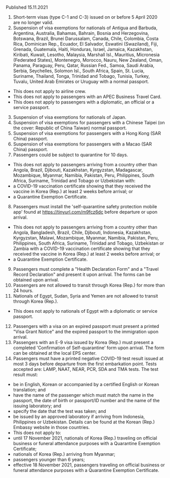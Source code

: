 Published 15.11.2021
1. Short-term visas (type C-1 and C-3) issued on or before 5 April 2020 are no longer valid.
2. Suspension of visa exemptions for nationals of Antigua and Barbuda, Argentina, Australia, Bahamas, Bahrain, Bosnia and Herzegovina, Botswana, Brazil, Brunei Darussalam, Canada, Chile, Colombia, Costa Rica, Dominican Rep., Ecuador, El Salvador, Eswatini (Swaziland), Fiji, Grenada, Guatemala, Haiti, Honduras, Israel, Jamaica, Kazakhstan, Kiribati, Kuwait, Lesotho, Malaysia, Marshall Isl., Mauritius, Micronesia (Federated States), Montenegro, Morocco, Nauru, New Zealand, Oman, Panama, Paraguay, Peru, Qatar, Russian Fed., Samoa, Saudi Arabia, Serbia, Seychelles, Solomon Isl., South Africa, Spain, St. Lucia, Suriname, Thailand, Tonga, Trinidad and Tobago, Tunisia, Turkey, Tuvalu, United Arab Emirates or Uruguay with a normal passport.
- This does not apply to airline crew.
- This does not apply to passengers with an APEC Business Travel Card.
- This does not apply to passengers with a diplomatic, an official or a service passport.
3. Suspension of visa exemptions for nationals of Japan.
4. Suspension of visa exemptions for passengers with a Chinese Taipei (on the cover: Republic of China Taiwan) normal passport.
5. Suspension of visa exemptions for passengers with a Hong Kong (SAR China) passport.
6. Suspension of visa exemptions for passengers with a Macao (SAR China) passport.
7. Passengers could be subject to quarantine for 10 days.
- This does not apply to passengers arriving from a country other than Angola, Brazil, Djibouti, Kazakhstan, Kyrgyzstan, Madagascar, Mozambique, Myanmar, Namibia, Pakistan, Peru, Philippines, South Africa, Suriname, Trinidad and Tobago or Uzbekistan with:
- a COVID-19 vaccination certificate showing that they received the vaccine in Korea (Rep.) at least 2 weeks before arrival; or
- a Quarantine Exemption Certificate.
8. Passengers must install the 'self-quarantine safety protection mobile app' found at <a href="https://tinyurl.com/m9fcz6dc">https://tinyurl.com/m9fcz6dc</a> before departure or upon arrival.
- This does not apply to passengers arriving from a country other than Angola, Bangladesh, Brazil, Chile, Djibouti, Indonesia, Kazakhstan, Kyrgyzstan, Malawi, Mozambique, Myanmar, Namibia, Pakistan, Peru, Philippines, South Africa, Suriname, Trinidad and Tobago, Uzbekistan or Zambia with a COVID-19 vaccination certificate showing that they received the vaccine in Korea (Rep.) at least 2 weeks before arrival; or
- a Quarantine Exemption Certificate.
9. Passengers must complete a "Health Declaration Form" and a "Travel Record Declaration" and present it upon arrival. The forms can be obtained upon arrival.
10. Passengers are not allowed to transit through Korea (Rep.) for more than 24 hours.
11. Nationals of Egypt, Sudan, Syria and Yemen are not allowed to transit through Korea (Rep.).
- This does not apply to nationals of Egypt with a diplomatic or service passport.
12. Passengers with a visa on an expired passport must present a printed "Visa Grant Notice" and the expired passport to the immigration upon arrival.
13. Passengers with an E-9 visa issued by Korea (Rep.) must present a completed 'Confirmation of Self-quarantine' form upon arrival. The form can be obtained at the local EPS center.
14. Passengers must have a printed negative COVID-19 test result issued at most 3 days before departure from the first embarkation point. Tests accepted are: LAMP, NAAT, NEAR, PCR, SDA and TMA tests.
The test result must:
- be in English, Korean or accompanied by a certified English or Korean translation; and
- have the name of the passenger which must match the name in the passport, the date of birth or passport/ID number and the name of the issuing laboratory; and
- specify the date that the test was taken; and
- be issued by an approved laboratory if arriving from Indonesia, Philippines or Uzbekistan. Details can be found at the Korean (Rep.) Embassy website in those countries.
- This does not apply to:
- until 17 November 2021, nationals of Korea (Rep.) traveling on official business or funeral attendance purposes with a Quarantine Exemption Certificate;
- nationals of Korea (Rep.) arriving from Myanmar;
- passengers younger than 6 years;
- effective 18 November 2021, passengers traveling on official business or funeral attendance purposes with a Quarantine Exemption Certificate.